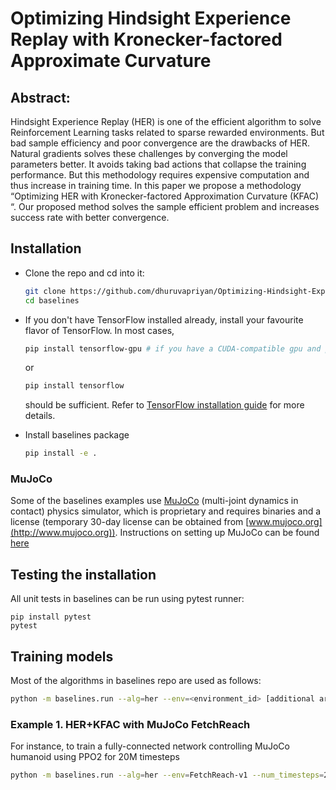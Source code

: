 # Optimizing Hindsight Experience Replay with Kronecker-factored Approximate Curvature 

 

## Abstract: 

Hindsight Experience Replay (HER) is one of the efficient algorithm to solve Reinforcement Learning tasks related to sparse rewarded environments. But bad sample efficiency and poor convergence are the drawbacks of HER.  Natural gradients solves these challenges by converging the model parameters better. It avoids taking bad actions that collapse the training performance. But this methodology requires expensive computation and thus increase in  training time. In this paper we propose a methodology “Optimizing HER with Kronecker-factored Approximation Curvature (KFAC) “. Our proposed method solves the sample efficient problem and increases success rate with better convergence. 

## Installation
- Clone the repo and cd into it:
    ```bash
    git clone https://github.com/dhuruvapriyan/Optimizing-Hindsight-Experience-Replay-with-Kronecker-factored-Approximate-Curvature.git
    cd baselines
    ```
- If you don't have TensorFlow installed already, install your favourite flavor of TensorFlow. In most cases, 
    ```bash 
    pip install tensorflow-gpu # if you have a CUDA-compatible gpu and proper drivers
    ```
    or 
    ```bash
    pip install tensorflow
    ```
    should be sufficient. Refer to [TensorFlow installation guide](https://www.tensorflow.org/install/)
    for more details. 

- Install baselines package
    ```bash
    pip install -e .
    ```

### MuJoCo
Some of the baselines examples use [MuJoCo](http://www.mujoco.org) (multi-joint dynamics in contact) physics simulator, which is proprietary and requires binaries and a license (temporary 30-day license can be obtained from [www.mujoco.org](http://www.mujoco.org)). Instructions on setting up MuJoCo can be found [here](https://github.com/openai/mujoco-py)

## Testing the installation
All unit tests in baselines can be run using pytest runner:
```
pip install pytest
pytest
```

## Training models
Most of the algorithms in baselines repo are used as follows:
```bash
python -m baselines.run --alg=her --env=<environment_id> [additional arguments]
```
### Example 1. HER+KFAC with MuJoCo FetchReach
For instance, to train a fully-connected network controlling MuJoCo humanoid using PPO2 for 20M timesteps
```bash
python -m baselines.run --alg=her --env=FetchReach-v1 --num_timesteps=2e7
```


